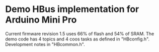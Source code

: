 # Demo HBus implementation for Arduino Mini Pro

Current firmware revision 1.5 uses 66% of flash and 54% of SRAM. The demo code has 4 topics and 4 coos tasks as defined in "HBconfig.h". Development notes in "HBcommon.h".
